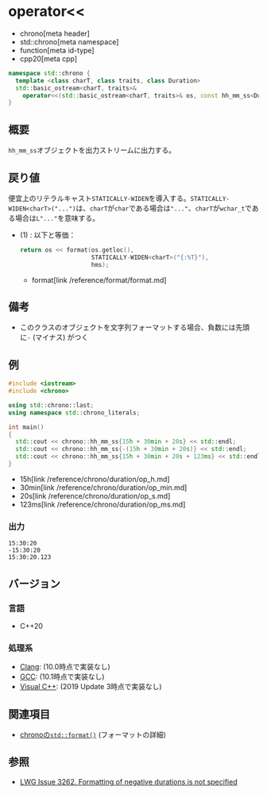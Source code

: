 # operator<<
* chrono[meta header]
* std::chrono[meta namespace]
* function[meta id-type]
* cpp20[meta cpp]

```cpp
namespace std::chrono {
  template <class charT, class traits, class Duration>
  std::basic_ostream<charT, traits>&
    operator<<(std::basic_ostream<charT, traits>& os, const hh_mm_ss<Duration>& hms); // (1) C++20
}
```

## 概要
`hh_mm_ss`オブジェクトを出力ストリームに出力する。


## 戻り値
便宜上のリテラルキャスト`STATICALLY-WIDEN`を導入する。`STATICALLY-WIDEN<charT>("...")`は、`charT`が`char`である場合は`"..."`、`charT`が`wchar_t`である場合は`L"..."`を意味する。

- (1) : 以下と等価：
    ```cpp
    return os << format(os.getloc(),
                        STATICALLY-WIDEN<charT>("{:%T}"),
                        hms);
    ```
    * format[link /reference/format/format.md]


## 備考
- このクラスのオブジェクトを文字列フォーマットする場合、負数には先頭に`-` (マイナス) がつく


## 例
```cpp example
#include <iostream>
#include <chrono>

using std::chrono::last;
using namespace std::chrono_literals;

int main()
{
  std::cout << chrono::hh_mm_ss{15h + 30min + 20s} << std::endl;
  std::cout << chrono::hh_mm_ss{-(15h + 30min + 20s)} << std::endl;
  std::cout << chrono::hh_mm_ss{15h + 30min + 20s + 123ms} << std::endl;
}
```
* 15h[link /reference/chrono/duration/op_h.md]
* 30min[link /reference/chrono/duration/op_min.md]
* 20s[link /reference/chrono/duration/op_s.md]
* 123ms[link /reference/chrono/duration/op_ms.md]

### 出力
```
15:30:20
-15:30:20
15:30:20.123
```

## バージョン
### 言語
- C++20

### 処理系
- [Clang](/implementation.md#clang): (10.0時点で実装なし)
- [GCC](/implementation.md#gcc): (10.1時点で実装なし)
- [Visual C++](/implementation.md#visual_cpp): (2019 Update 3時点で実装なし)


## 関連項目
- [chronoの`std::format()`](/reference/chrono/format.md) (フォーマットの詳細)


## 参照
- [LWG Issue 3262. Formatting of negative durations is not specified](http://www.open-std.org/jtc1/sc22/wg21/docs/papers/2020/p2117r0.html#3262)
